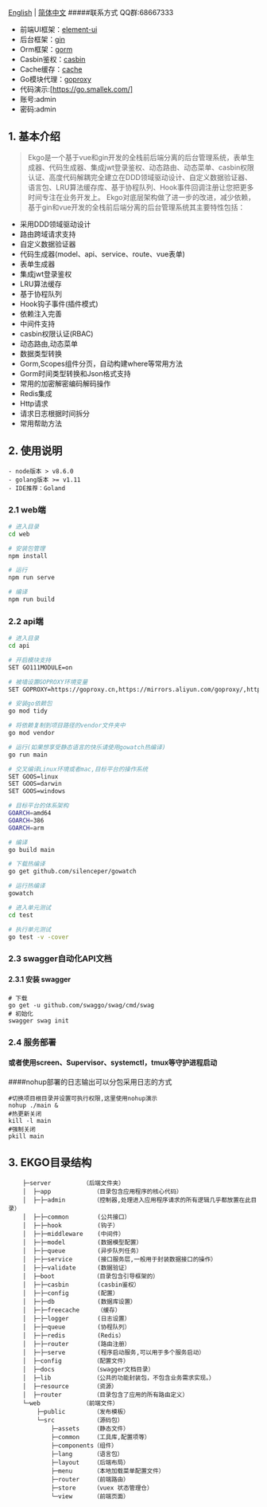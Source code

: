 [English](./README-en.md) | [简体中文](./README.md)
#####联系方式 QQ群:68667333

- 前端UI框架：[element-ui](https://element.eleme.cn/#/zh-CN) 
- 后台框架：[gin](https://gin-gonic.com/zh-cn/docs)
- Orm框架：[gorm](http://gorm.book.jasperxu.com)
- Casbin鉴权：[casbin](https://gin-gonic.com/zh-cn/docs)    
- Cache缓存：[cache](https://github.com/coocood/freecache)
- Go模块代理：[goproxy](https://goproxy.io/)
- 代码演示:[https://go.smallek.com/]
- 账号:admin
- 密码:admin

## 1. 基本介绍

> Ekgo是一个基于vue和gin开发的全栈前后端分离的后台管理系统，表单生成器、代码生成器、集成jwt登录鉴权、动态路由、动态菜单、casbin权限认证、高度代码解耦完全建立在DDD领域驱动设计、自定义数据验证器、语言包、LRU算法缓存库、基于协程队列、Hook事件回调注册让您把更多时间专注在业务开发上。
>Ekgo对底层架构做了进一步的改进，减少依赖，基于gin和vue开发的全栈前后端分离的后台管理系统其主要特性包括：
 
  + 采用DDD领域驱动设计
  + 路由跨域请求支持
  + 自定义数据验证器
  + 代码生成器(model、api、service、route、vue表单)
  + 表单生成器
  + 集成jwt登录鉴权
  + LRU算法缓存
  + 基于协程队列
  + Hook钩子事件(插件模式)
  + 依赖注入完善
  + 中间件支持
  + casbin权限认证(RBAC)
  + 动态路由,动态菜单
  + 数据类型转换
  + Gorm,Scopes组件分页，自动构建where等常用方法
  + Gorm时间类型转换和Json格式支持
  + 常用的加密解密编码解码操作
  + Redis集成
  + Http请求
  + 请求日志根据时间拆分
  + 常用帮助方法

## 2. 使用说明

```
- node版本 > v8.6.0
- golang版本 >= v1.11
- IDE推荐：Goland
```

### 2.1 web端

```bash
# 进入目录
cd web

# 安装包管理
npm install

# 运行
npm run serve

# 编译
npm run build
```

### 2.2 api端

```bash
# 进入目录
cd api

# 开启模块支持
SET GO111MODULE=on

# 被墙设置GOPROXY环境变量
SET GOPROXY=https://goproxy.cn,https://mirrors.aliyun.com/goproxy/,https://goproxy.io,direct

# 安装go依赖包
go mod tidy

# 将依赖复制到项目路径的vendor文件夹中
go mod vendor

# 运行(如果想享受静态语言的快乐请使用gowatch热编译)
go run main

# 交叉编译Linux环境或者mac,目标平台的操作系统
SET GOOS=linux
SET GOOS=darwin
SET GOOS=windows

# 目标平台的体系架构
GOARCH=amd64
GOARCH=386
GOARCH=arm

# 编译
go build main

# 下载热编译
go get github.com/silenceper/gowatch

# 运行热编译
gowatch

# 进入单元测试
cd test

# 执行单元测试
go test -v -cover
```

### 2.3 swagger自动化API文档
#### 2.3.1 安装 swagger
````#
# 下载
go get -u github.com/swaggo/swag/cmd/swag
# 初始化
swagger swag init
````

### 2.4 服务部署
#### 或者使用screen、Supervisor、systemctl，tmux等守护进程启动
####nohup部署的日志输出可以分包采用日志的方式
````#
#切换项目根目录并设置可执行权限,这里使用nohup演示
nohup ./main &
#热更新关闭
kill -l main
#强制关闭
pkill main
````
## 3. EKGO目录结构

```
    ├─server  	     （后端文件夹）
    │  ├─app            （目录包含应用程序的核心代码）
    │  ├─├─admin        （控制器,处理进入应用程序请求的所有逻辑几乎都放置在此目录）
    │  ├─├─common        (公共接口）
    │  ├─├─hook          (钩子）
    │  ├─├─middleware    (中间件）
    │  ├─├─model         (数据模型配置）
    │  ├─├─queue         (异步队列任务）
    │  ├─├─service       (接口服务层,一般用于封装数据接口的操作）
    │  ├─├─validate      (数据验证）
    │  ├─boot           （目录包含引导框架的）
    │  ├─├─casbin        (casbin鉴权）
    │  ├─├─config        (配置）
    │  ├─├─db            (数据库设置）
    │  ├─├─freecache     （缓存）
    │  ├─├─logger        (日志设置）
    │  ├─├─queue         (协程队列）
    │  ├─├─redis         (Redis）
    │  ├─├─router        (路由注册）
    │  ├─├─serve         (程序启动服务,可以用于多个服务启动）
    │  ├─config         （配置文件）
    │  ├─docs  	        （swagger文档目录）
    │  ├─lib            （公共的功能封装包，不包含业务需求实现。）
    │  ├─resource       （资源）
    │  ├─router         （目录包含了应用的所有路由定义）
    └─web            （前端文件）
        ├─public        （发布模板）
        └─src           （源码包）
            ├─assets	（静态文件）
            ├─common    （工具库,配置项等）
            ├─components（组件）
            ├─lang      （语言包）
            ├─layout    （后端布局）
            ├─menu      （本地加载菜单配置文件）
            ├─router	（前端路由）
            ├─store     （vuex 状态管理仓）
            └─view      （前端页面）
```